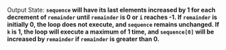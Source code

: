 Output State: **`sequence` will have its last elements increased by 1 for each decrement of `remainder` until `remainder` is 0 or `i` reaches -1. If `remainder` is initially 0, the loop does not execute, and `sequence` remains unchanged. If `k` is 1, the loop will execute a maximum of 1 time, and `sequence[0]` will be increased by `remainder` if `remainder` is greater than 0.**